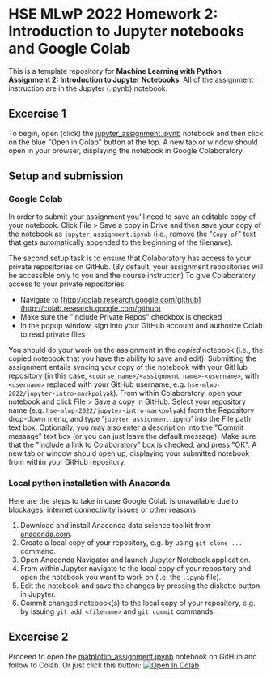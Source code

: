 # HSE MLwP 2022 Homework 2: Introduction to Jupyter notebooks and Google Colab

This is a template repository for **Machine Learning with Python Assignment 2: Introduction to Jupyter Notebooks**.  All of the assignment instruction are in the Jupyter (.ipynb) notebook. 

## Excercise 1
To begin, open (click) the [jupyter_assignment.ipynb](jupyter_assignment.ipynb) notebook and then click on the blue "Open in Colab" button at the top.  A new tab or window should open in your browser, displaying the notebook in Google Colaboratory.

## Setup and submission

### Google Colab
In order to submit your assignment you'll need to save an editable copy of your notebook.  Click File > Save a copy in Drive and then save your copy of the notebook as `jupyter_assignment.ipynb` (i.e., remove the "`Copy of`" text that gets automatically appended to the beginning of the filename).

The second setup task is to ensure that Colaboratory has access to your private repositories on GitHub. (By default, your assignment repositories will be accessible only to you and the course instructor.) To give Colaboratory access to your private repositories:
- Navigate to [http://colab.research.google.com/github](http://colab.research.google.com/github)
- Make sure the "Include Private Repos" checkbox is checked
- In the popup window, sign into your GitHub account and authorize Colab to read private files

You should do your work on the assignment in the *copied* notebook (i.e., the copied notebook that you have the ability to save and edit). Submitting the assignment entails syncing your copy of the notebook with your GitHub repository (in this case, `<course_name>/<assignment_name>-<username>`, with `<username>` replaced with your GitHub username, e.g. `hse-mlwp-2022/jupyter-intro-markpolyak`). From within Colaboratory, open your notebook and click File > Save a copy in GitHub.  Select your repository name (e.g. `hse-mlwp-2022/jupyter-intro-markpolyak`) from the Repository drop-down menu, and type '`jupyter_assignment.ipynb`' into the File path text box.  Optionally, you may also enter a description into the "Commit message" text box (or you can just leave the default message).  Make sure that the "Include a link to Colaboratory" box is checked, and press "OK".  A new tab or window should open up, displaying your submitted notebook from within your GitHub repository.

### Local python installation with Anaconda
Here are the steps to take in case Google Colab is unavailable due to blockages, internet connectivity issues or other reasons.

1. Download and install Anaconda data science toolkit from [anaconda.com](https://www.anaconda.com/products/individual).
2. Create a local copy of your repository, e.g. by using `git clone ...` command.
3. Open Anaconda Navigator and launch Jupyter Notebook application.
4. From within Jupyter navigate to the local copy of your repository and open the notebook you want to work on (i.e. the `.ipynb` file).
5. Edit the notebook and save the changes by pressing the diskette button in Jupyter.
6. Commit changed notebook(s) to the local copy of your repository, e.g. by issuing `git add <filename>` and `git commit` commands.

## Excercise 2
Proceed to open the [matplotlib_assignment.ipynb](matplotlib_assignment.ipynb) notebook on GitHub and follow to Colab. Or just click this button: [![Open In Colab](https://colab.research.google.com/assets/colab-badge.svg)](https://colab.research.google.com/github/hse-mlwp-2022/assignment2-template/blob/main/matplotlib_assignment.ipynb)